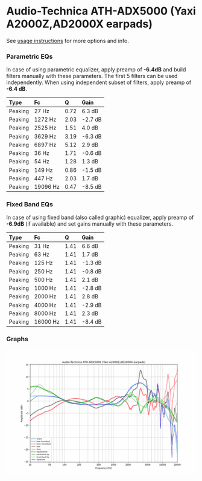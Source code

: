 # Audio-Technica ATH-ADX5000 (Yaxi A2000Z,AD2000X earpads)
See [usage instructions](https://github.com/jaakkopasanen/AutoEq#usage) for more options and info.

### Parametric EQs
In case of using parametric equalizer, apply preamp of **-6.4dB** and build filters manually
with these parameters. The first 5 filters can be used independently.
When using independent subset of filters, apply preamp of **-6.4 dB**.

| Type    | Fc       |    Q | Gain    |
|:--------|:---------|:-----|:--------|
| Peaking | 27 Hz    | 0.72 | 6.3 dB  |
| Peaking | 1272 Hz  | 2.03 | -2.7 dB |
| Peaking | 2525 Hz  | 1.51 | 4.0 dB  |
| Peaking | 3629 Hz  | 3.19 | -6.3 dB |
| Peaking | 6897 Hz  | 5.12 | 2.9 dB  |
| Peaking | 36 Hz    | 1.71 | -0.6 dB |
| Peaking | 54 Hz    | 1.28 | 1.3 dB  |
| Peaking | 149 Hz   | 0.86 | -1.5 dB |
| Peaking | 447 Hz   | 2.03 | 1.7 dB  |
| Peaking | 19096 Hz | 0.47 | -8.5 dB |

### Fixed Band EQs
In case of using fixed band (also called graphic) equalizer, apply preamp of **-6.9dB**
(if available) and set gains manually with these parameters.

| Type    | Fc       |    Q | Gain    |
|:--------|:---------|:-----|:--------|
| Peaking | 31 Hz    | 1.41 | 6.6 dB  |
| Peaking | 63 Hz    | 1.41 | 1.7 dB  |
| Peaking | 125 Hz   | 1.41 | -1.3 dB |
| Peaking | 250 Hz   | 1.41 | -0.8 dB |
| Peaking | 500 Hz   | 1.41 | 2.1 dB  |
| Peaking | 1000 Hz  | 1.41 | -2.8 dB |
| Peaking | 2000 Hz  | 1.41 | 2.8 dB  |
| Peaking | 4000 Hz  | 1.41 | -2.9 dB |
| Peaking | 8000 Hz  | 1.41 | 2.3 dB  |
| Peaking | 16000 Hz | 1.41 | -8.4 dB |

### Graphs
![](./Audio-Technica%20ATH-ADX5000%20(Yaxi%20A2000Z,AD2000X%20earpads).png)